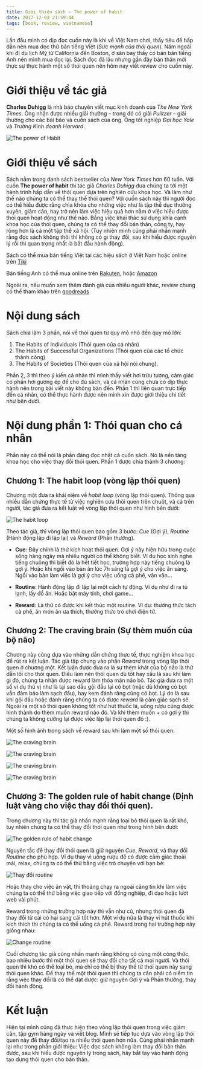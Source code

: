```yaml
---
title: Giới thiệu sách – The power of habit
date: 2017-12-03 21:59:44
tags: [book, review, vietnamese]
---
```


Lần đầu mình có dịp đọc cuốn này là khi về Việt Nam chơi, thấy tiêu đề hấp dẫn nên mua đọc thử bản tiếng Việt (*Sức mạnh của thói quen*). Năm ngoái khi đi du lịch Mỹ từ California đến Boston, ở sân bay thấy có bán bản tiếng Anh nên mình mua đọc lại. Sách đọc đã lâu nhưng gần đây bản thân mới thực sự thực hành một số thói quen nên hôm nay viết review cho cuốn này.

# Giới thiệu về tác giả

**Charles Duhigg** là nhà báo chuyên viết mục kinh doanh của *The New York Times*. Ông nhận được nhiều giải thưởng – trong đó có giải *Pulitzer* – giải thưởng cho các bài báo và cuốn sách của ông. Ông tốt nghiệp *Đại học Yale* và *Trường Kinh doanh Harvard*.

![The power of Habit](https://images2.imgbox.com/2f/6d/WZMorF5L_o.jpg "The power of Habit")

# Giới thiệu về sách

Sách nằm trong danh sách bestseller của *New York Times* hơn 60 tuần. Với cuốn **The power of habit** thì tác giả *Charles Duhigg* đưa chúng ta tới một hành trình hấp dẫn  về thói quen dựa trên nghiên cứu khoa học. Và làm như thế nào chúng ta có thể thay thế thói quen? Với cuốn sách này thì người đọc có thể hiểu được rằng chìa khóa cho những việc như là tập thể dục thường xuyên, giảm cân, hay trở nên làm việc hiệu quả hơn nằm ở việc hiểu được thói quen hoạt động như thế nào. Bằng việc khai thác sử dụng khía cạnh khoa học của thói quen, chúng ta có thể thay đổi bản thân, công ty, hay rộng hơn là cả một tập thể xã hội. (Tuy nhiên mình cũng phải nhấn mạnh rằng đọc sách không thôi thì không có gì thay đổi, sau khi hiểu được nguyên lý rồi thì quan trọng nhất là bắt đầu hành động).

Sách có thể mua bản tiếng Việt tại các hiệu sách ở Việt Nam hoặc online trên [Tiki]( https://tiki.vn/suc-manh-cua-thoi-quen-power-of-habits-tai-ban-p364054.html "Sức mạnh của thói quen")

Bản tiếng Anh có thể mua online trên [Rakuten](https://books.rakuten.co.jp/rk/910b497f796a4aed86746163055205ca/ "Rakuten – The power of Habit"), hoặc [Amazon](https://www.amazon.com/Power-Habit-What-Life-Business/dp/081298160X "Amazon – The power of Habit")

Ngoài ra, nếu muốn xem thêm đánh giá của nhiều người khác, review chung có thể tham khảo trên [goodreads](https://www.goodreads.com/book/show/12609433-the-power-of-habit)

<script async src="//pagead2.googlesyndication.com/pagead/js/adsbygoogle.js"></script>
<ins class="adsbygoogle"
     style="display:block; text-align:center;"
     data-ad-layout="in-article"
     data-ad-format="fluid"
     data-ad-client="ca-pub-2750437710821247"
     data-ad-slot="8905029259"></ins>
<script>
     (adsbygoogle = window.adsbygoogle || []).push({});
</script>

# Nội dung sách

Sách chia làm 3 phần, nói về thói quen từ quy mô nhỏ đến quy mô lớn:

1. The Habits of Individuals (Thói quen của cá nhân)
2. The Habits of Successful Organizations (Thói quen của các tổ chức thành công)
3. The Habits of Societies (Thói quen của xã hội nói chung).

Phần 2, 3 thì theo ý kiến cá nhân thì mình thấy viết hơi trừu tượng, cảm giác có phần hơi gượng ép để cho đủ sách, và cá nhân cũng chưa có dịp thực hành nên trong bài viết này không bàn đến. Phần 1 thì liên quan trực tiếp đến cá nhân, có thể thực hành được nên mình xin được giới thiệu chi tiết như bên dưới.

# Nội dung phần 1: Thói quan cho cá nhân

Phần này có thể nói là phần đáng đọc nhất cả cuốn sách. Nó là nền tảng khoa học cho việc thay đổi thói quen. Phần 1 được chia thành 3 chương:

## Chương 1: The habit loop (vòng lặp thói quen)

Chương một đưa ra khái niệm về  *habit loop* (vòng lặp thói quen). Thông qua nhiều dẫn chứng thực tế từ việc nghiên cứu thói quen trên chuột, và cả trên người, tác giả đưa ra kết luật về vòng lặp thói quen như hình bên dưới:

![The habit loop](https://images2.imgbox.com/c8/16/m6qpPrpq_o.jpg "The habit loop")

Theo tác giả, thì vòng lặp thói quen bao gồm 3 bước: *Cue* (Gợi ý), *Routine* (Hành động lặp đi lặp lại) và *Reward* (Phần thưởng).

* **Cue**: Đây chính là thứ kích hoạt thói quen. Gợi ý này hiện hữu trong cuộc sống hàng ngày mà nhiều người có thể không biết. Ví dụ học sinh nghe tiếng chuông thì biết đó là hết tiết học, trường hợp này tiếng chuông là gợi ý. Hoặc khi ngồi vào bàn ăn lúc 7h sáng là gợi ý cho việc ăn sáng. Ngồi vào bàn làm việc là gợi ý cho việc uống cà phê, vân vân…

* **Routine**: Hành động lặp đi lặp lại một cách tự động. Ví dụ như đi ra tủ lạnh, lấy đồ ăn. Hoặc bật máy tính, chơi game…

* **Reward**: Là thứ có được khi kết thúc một routine. Ví dụ: thưởng thức tách cà phê, ăn món ăn ưa thích, thưởng thức trò chơi điện tử.

## Chương 2: The craving brain (Sự thèm muốn của bộ não)

Chương này cũng dựa vào những dẫn chứng thực tế, thực nghiệm khoa học để rút ra kết luận. Tác giả tập chung vào phần *Reward* trong vòng lặp thói quen ở chương một. Kết luận được đưa ra là sự thèm khát của bộ não là thứ dẫn lối cho thói quen. Điều làm nên thói quen dù tốt hay xấu là sau khi làm gì đó, chúng ta nhận được reward làm thỏa mãn não bộ. Tác giả đưa ra một số ví dụ thú vị như là tại sao dầu gội đầu lại có bọt (mặc dù không có bọt vẫn đảm bảo làm sạch đầu), hay kem đánh răng cũng có bọt. Lý do là sau khi gội đầu hoặc đánh răng chúng ta có được *reward* là cảm giác sạch sẽ. Ngoài ra một số thói quen không tốt như hút thuốc lá, uống rượu cũng được hình thành do thèm muốn reward nào đó. Và khi thèm muốn + có gợi ý thì chúng ta không cưỡng lại được việc lặp lại thói quen đó :).

Một số hình ảnh trong sách về reward sau khi làm một số thói quen:

![The craving brain](https://images2.imgbox.com/25/bd/bcR5OuzG_o.jpg "The craving brain")

![The craving brain](https://images2.imgbox.com/31/d9/afmlmlkE_o.jpg "The craving brain")

![The craving brain](https://images2.imgbox.com/da/37/gS0rHaOY_o.jpg "The craving brain")

![The craving brain](https://images2.imgbox.com/25/95/Il5zOSlH_o.jpg "The craving brain")


## Chương 3: The golden rule of habit change (Định luật vàng cho việc thay đổi thói quen).

Trong chương này thì tác giả nhấn mạnh rằng loại bỏ thói quen là rất khó, tuy nhiên chúng ta có thể thay đổi thói quen như trong hình bên dưới:

![The golden rule of habit change](https://images2.imgbox.com/79/4e/d7ukPuv4_o.jpg "The golden rule of habit change")

Nguyên tắc để thay đổi thói quen là giữ nguyên *Cue*, *Reward*, và thay đổi *Routine* cho phù hợp.
Ví dụ thay vì uống rượu để có được cảm giác thoải mái, relax, chúng ta có thể thử bằng việc trò chuyện với bạn bè:

![Thay đổi routine](https://images2.imgbox.com/fb/bd/7jpeQqT3_o.jpg "Thay đổi routine")

Hoặc thay cho việc ăn vặt, thi thoảng chạy ra ngoài căng tin khi làm việc chúng ta có thể thử bằng việc giao tiếp với đồng nghiệp, đi dạo hoặc lướt web vài phút.

Reward trong những trường hợp này thì vẫn như cũ, nhưng thói quen đã thay đổi từ cái có hại sang cái tốt hơn.
Một ví dụ nữa là thay vì hút thuốc khi kích thích thì chúng ta có thể uống cà phê. Reward trong hai trường hợp này giống nhau:

![Change routine](https://images2.imgbox.com/be/b9/jhxPBKcd_o.jpg "Change routine")

Cuối chương tác giả cũng nhấn mạnh rằng không có cùng một công thức, bao nhiêu bước thì một thói quen sẽ thay đổi cho tất cả mọi người. Và thói quen thì khó có thể loại bỏ, mà chỉ có thể bị thay thế từ thói quen này sang thói quen khác. Để thay thế một thói quen thì chúng ta cần phải có niềm tin rằng việc thay đổi là có thể đạt được: giữ nguyên Gợi ý và Phần thưởng, thay đổi hành động.

<script async src="//pagead2.googlesyndication.com/pagead/js/adsbygoogle.js"></script>
<ins class="adsbygoogle"
     style="display:block; text-align:center;"
     data-ad-layout="in-article"
     data-ad-format="fluid"
     data-ad-client="ca-pub-2750437710821247"
     data-ad-slot="8905029259"></ins>
<script>
     (adsbygoogle = window.adsbygoogle || []).push({});
</script>

# Kết luận

Hiện tại mình cũng đã thực hiện theo vòng lặp thói quen trong việc giảm cân, tập gym hàng ngày và viết blog. Mình sẽ tiếp tục dựa vào vòng lặp thói quen này để thay đổi/tạo ra nhiều thói quen hơn nữa. Cũng phải nhấn mạnh lại như trong phần giới thiệu: Việc đọc sách không làm thay đổi bản thân được, sau khi hiểu được nguyên lý trong sách, hãy bắt tay vào hành động tạo dựng thói quen cho bản thân.
